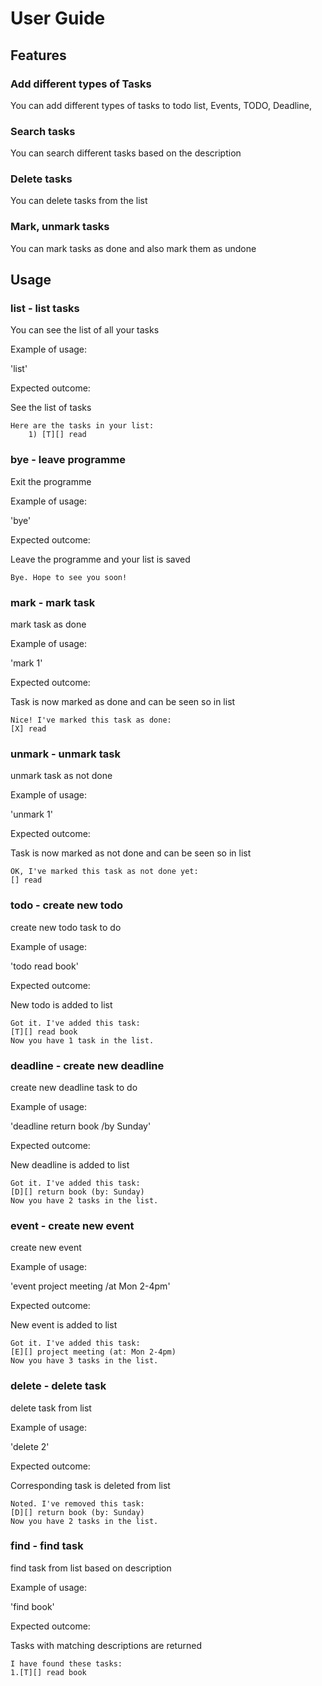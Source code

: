 # User Guide

## Features 

### Add different types of Tasks

You can add different types of tasks to todo list, Events, TODO, Deadline,

### Search tasks

You can search different tasks based on the description

### Delete tasks

You can delete tasks from the list 

### Mark, unmark tasks

You can mark tasks as done and also mark them as undone

## Usage

### list - list tasks

You can see the list of all your tasks

Example of usage: 

'list'

Expected outcome:

See the list of tasks

```
Here are the tasks in your list:
	1) [T][] read 
```


### bye - leave programme

Exit the programme

Example of usage: 

'bye'

Expected outcome:

Leave the programme and your list is saved

```
Bye. Hope to see you soon!
```


### mark - mark task 

mark task as done

Example of usage: 

'mark 1'

Expected outcome:

Task is now marked as done and can be seen so in list

```
Nice! I've marked this task as done:
[X] read 
```


### unmark - unmark task 

unmark task as not done

Example of usage: 

'unmark 1'

Expected outcome:

Task is now marked as not done and can be seen so in list

```
OK, I've marked this task as not done yet:
[] read
```


### todo - create new todo

create new todo task to do

Example of usage: 

'todo read book'

Expected outcome:

New todo is added to list

```
Got it. I've added this task: 
[T][] read book 
Now you have 1 task in the list.
```

### deadline - create new deadline

create new deadline task to do

Example of usage: 

'deadline return book /by Sunday'

Expected outcome:

New deadline is added to list

```
Got it. I've added this task: 
[D][] return book (by: Sunday)
Now you have 2 tasks in the list.
```


### event - create new event

create new event 

Example of usage: 

'event project meeting /at Mon 2-4pm'

Expected outcome:

New event is added to list

```
Got it. I've added this task: 
[E][] project meeting (at: Mon 2-4pm)
Now you have 3 tasks in the list.
```


### delete - delete task

delete task from list

Example of usage: 

'delete 2'

Expected outcome:

Corresponding task is deleted from list

```
Noted. I've removed this task: 
[D][] return book (by: Sunday)
Now you have 2 tasks in the list.
```



### find - find task

find task from list based on description

Example of usage: 

'find book'

Expected outcome:

Tasks with matching descriptions are returned

```
I have found these tasks:
1.[T][] read book 
```

